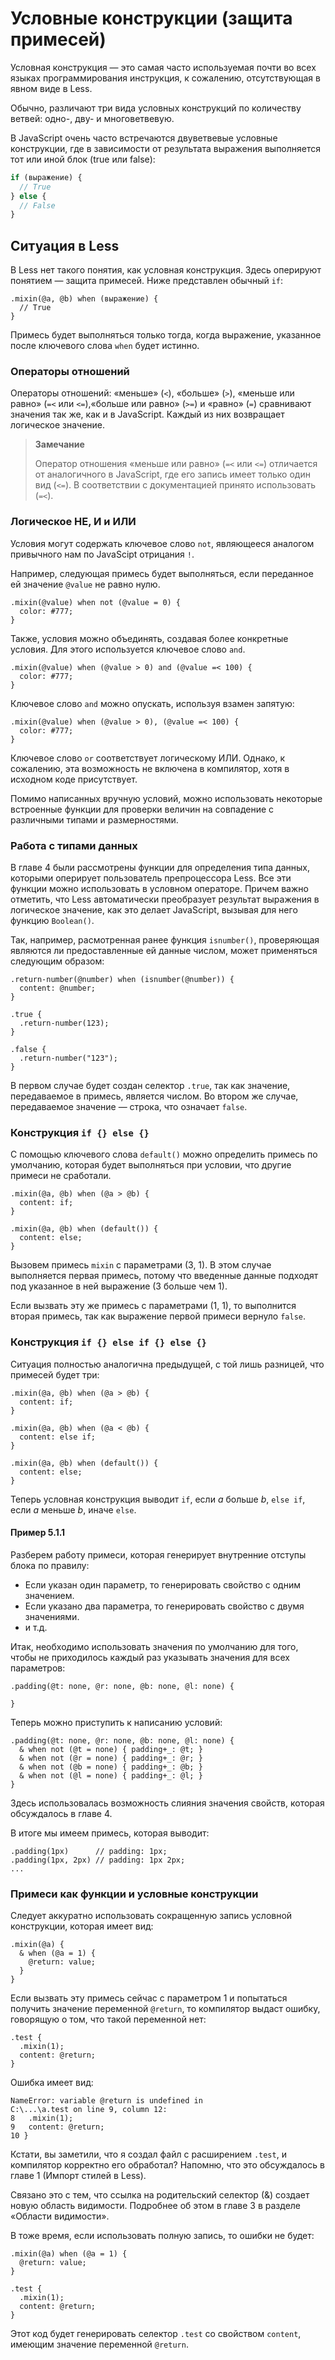 # Условные конструкции (защита примесей)

Условная конструкция — это самая часто используемая почти во всех языках программирования инструкция, к сожалению, отсутствующая в явном виде в Less.

Обычно, различают три вида условных конструкций по количеству ветвей: одно-, дву- и многоветвевую.

В JavaScript очень часто встречаются двуветвевые условные конструкции, где в зависимости от результата выражения выполняется тот или иной блок (true или false):

```js
if (выражение) {
  // True
} else {
  // False
}
```




## Ситуация в Less

В Less нет такого понятия, как условная конструкция. Здесь оперируют понятием — защита примесей. Ниже представлен обычный `if`:

```less
.mixin(@a, @b) when (выражение) {
  // True
}
```

Примесь будет выполняться только тогда, когда выражение, указанное после ключевого слова `when` будет истинно.



### Операторы отношений

Операторы отношений: «меньше» (`<`), «больше» (`>`), «меньше или равно» (`=<` или `<=`),«больше или равно» (`>=`) и «равно» (`=`) сравнивают значения так же, как и в JavaScript. Каждый из них возвращает логическое значение.

> **Замечание**
>
> Оператор отношения «меньше или равно» (`=<` или `<=`) отличается от аналогичного в JavaScript, где его запись имеет только один вид (`<=`). В соответствии с документацией принято использовать (`=<`).



### Логическое НЕ, И и ИЛИ

Условия могут содержать ключевое слово `not`, являющееся аналогом привычного нам по JavaScipt отрицания `!`.

Например, следующая примесь будет выполняться, если переданное ей значение `@value` не равно нулю.

```less
.mixin(@value) when not (@value = 0) {
  color: #777;
}
```

Также, условия можно объединять, создавая более конкретные условия. Для этого используется ключевое слово `and`.

```less
.mixin(@value) when (@value > 0) and (@value =< 100) {
  color: #777;
}
```

Ключевое слово `and` можно опускать, используя взамен запятую:

```less
.mixin(@value) when (@value > 0), (@value =< 100) {
  color: #777;
}
```

Ключевое слово `or` соответствует логическому ИЛИ. Однако, к сожалению, эта возможность не включена в компилятор, хотя в исходном коде присутствует.

Помимо написанных вручную условий, можно использовать некоторые встроенные функции для проверки величин на совпадение с различными типами и размерностями.



### Работа с типами данных

В главе 4 были рассмотрены функции для определения типа данных, которыми оперирует пользователь препроцессора Less. Все эти функции можно использовать в условном операторе. Причем важно отметить, что Less автоматически преобразует результат выражения в логическое значение, как это делает JavaScript, вызывая для него функцию `Boolean()`.

Так, например, расмотренная ранее функция `isnumber()`, проверяющая являются ли предоставленные ей данные числом, может применяться следующим образом:

```less
.return-number(@number) when (isnumber(@number)) {
  content: @number;
}

.true {
  .return-number(123);
}

.false {
  .return-number("123");
}
```

В первом случае будет создан селектор `.true`, так как значение, передаваемое в примесь, является числом. Во втором же случае, передаваемое значение — строка, что означает `false`.



### Конструкция `if {} else {}`

С помощью ключевого слова `default()` можно определить примесь по умолчанию, которая будет выполняться при условии, что другие примеси не сработали.

```less
.mixin(@a, @b) when (@a > @b) {
  content: if;
}

.mixin(@a, @b) when (default()) {
  content: else;
}
```

Вызовем примесь `mixin` с параметрами (3, 1). В этом случае выполняется первая примесь, потому что введенные данные подходят под указанное в ней выражение (3 больше чем 1).

Если вызвать эту же примесь с параметрами (1, 1), то выполнится вторая примесь, так как выражение первой примеси вернуло `false`.



### Конструкция `if {} else if {} else {}`

Ситуация полностью аналогична предыдущей, с той лишь разницей, что примесей будет три:

```less
.mixin(@a, @b) when (@a > @b) {
  content: if;
}

.mixin(@a, @b) when (@a < @b) {
  content: else if;
}

.mixin(@a, @b) when (default()) {
  content: else;
}
```

Теперь условная конструкция выводит `if`, если *a* больше *b*, `else if`, если *a* меньше *b*, иначе `else`.


#### Пример 5.1.1

Разберем работу примеси, которая генерирует внутренние отступы блока по правилу:

 * Если указан один параметр, то генерировать свойство с одним значением.
 * Если указано два параметра, то генерировать свойство с двумя значениями.
 * и т.д.

Итак, необходимо использовать значения по умолчанию для того, чтобы не приходилось каждый раз указывать значения для всех параметров:

```less
.padding(@t: none, @r: none, @b: none, @l: none) {

}
```

Теперь можно приступить к написанию условий:

```less
.padding(@t: none, @r: none, @b: none, @l: none) {
  & when not (@t = none) { padding+_: @t; }
  & when not (@r = none) { padding+_: @r; }
  & when not (@b = none) { padding+_: @b; }
  & when not (@l = none) { padding+_: @l; }
}
```

Здесь использовалась возможность слияния значения свойств, которая обсуждалось в главе 4.

В итоге мы имеем примесь, которая выводит:

```less
.padding(1px)      // padding: 1px;
.padding(1px, 2px) // padding: 1px 2px;
...
```


### Примеси как функции и условные конструкции

Следует аккуратно использовать сокращенную запись условной конструкции, которая имеет вид:

```less
.mixin(@a) {
  & when (@a = 1) {
    @return: value;
  }
}
```

Если вызвать эту примесь сейчас с параметром 1 и попытаться получить значение переменной `@return`, то компилятор выдаст ошибку, говорящую о том, что такой переменной нет:

```less
.test {
  .mixin(1);
  content: @return;
}
```

Ошибка имеет вид:

```
NameError: variable @return is undefined in
C:\...\a.test on line 9, column 12:
8   .mixin(1);
9   content: @return;
10 }
```

Кстати, вы заметили, что я создал файл с расширением `.test`, и компилятор корректно его обработал? Напомню, что это обсуждалось в главе 1 (Импорт стилей в Less).

Связано это с тем, что ссылка на родительский селектор (&) создает новую область видимости. Подробнее об этом в главе 3 в разделе «Области видимости».

В тоже время, если использовать полную запись, то ошибки не будет:

```less
.mixin(@a) when (@a = 1) {
  @return: value;
}

.test {
  .mixin(1);
  content: @return;
}
```

Этот код будет генерировать селектор `.test` со свойством `content`, имеющим значение переменной `@return`.
